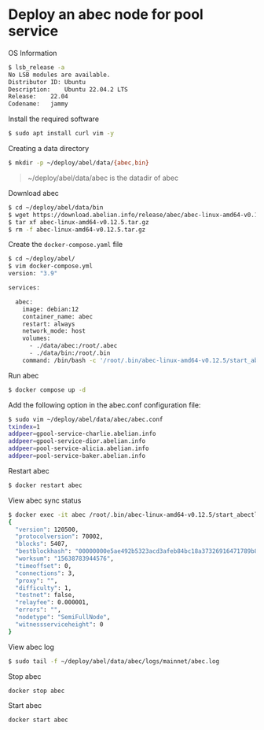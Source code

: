 # Deploy an abec node for pool service

OS Information

```bash
$ lsb_release -a
No LSB modules are available.
Distributor ID:	Ubuntu
Description:	Ubuntu 22.04.2 LTS
Release:	22.04
Codename:	jammy
```

Install the required software

```bash
$ sudo apt install curl vim -y
```

Creating a data directory

```bash
$ mkdir -p ~/deploy/abel/data/{abec,bin}
```

> ~/deploy/abel/data/abec is the datadir of abec

Download abec

```bash
$ cd ~/deploy/abel/data/bin
$ wget https://download.abelian.info/release/abec/abec-linux-amd64-v0.12.5.tar.gz
$ tar xf abec-linux-amd64-v0.12.5.tar.gz
$ rm -f abec-linux-amd64-v0.12.5.tar.gz
```

Create the `docker-compose.yaml` file

```bash
$ cd ~/deploy/abel/
$ vim docker-compose.yml
version: "3.9"

services:

  abec:
    image: debian:12
    container_name: abec
    restart: always
    network_mode: host
    volumes:
      - ./data/abec:/root/.abec
      - ./data/bin:/root/.bin
    command: /bin/bash -c '/root/.bin/abec-linux-amd64-v0.12.5/start_abec.sh > /dev/null 2>&1'
```

Run abec

```bash
$ docker compose up -d
```

Add the following option in the abec.conf configuration file:

```bash
$ sudo vim ~/deploy/abel/data/abec/abec.conf
txindex=1
addpeer=gpool-service-charlie.abelian.info
addpeer=gpool-service-dior.abelian.info
addpeer=pool-service-alicia.abelian.info
addpeer=pool-service-baker.abelian.info
```

Restart abec

```bash
$ docker restart abec
```

View abec sync status

```bash
$ docker exec -it abec /root/.bin/abec-linux-amd64-v0.12.5/start_abectl.sh getinfo
{
  "version": 120500,
  "protocolversion": 70002,
  "blocks": 5407,
  "bestblockhash": "00000000e5ae492b5323acd3afeb84bc18a37326916471789b8936ee8afdb689",
  "worksum": "15638783944576",
  "timeoffset": 0,
  "connections": 3,
  "proxy": "",
  "difficulty": 1,
  "testnet": false,
  "relayfee": 0.000001,
  "errors": "",
  "nodetype": "SemiFullNode",
  "witnessserviceheight": 0
}
```

View abec log

```bash
$ sudo tail -f ~/deploy/abel/data/abec/logs/mainnet/abec.log
```

Stop abec

```bash
docker stop abec
```

Start abec

```bash
docker start abec
```

